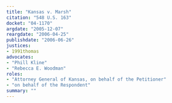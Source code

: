 ```yaml
---
title: "Kansas v. Marsh"
citation: "548 U.S. 163"
docket: "04-1170"
argdate: "2005-12-07"
reargdate: "2006-04-25"
publishdate: "2006-06-26"
justices:
- 1991thomas
advocates:
- "Phill Kline"
- "Rebecca E. Woodman"
roles:
- "Attorney General of Kansas, on behalf of the Petitioner"
- "on behalf of the Respondent"
summary: ""
---
```



